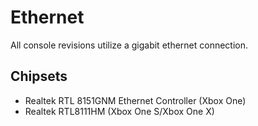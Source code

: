 # Ethernet
All console revisions utilize a gigabit ethernet connection.

## Chipsets
- Realtek RTL 8151GNM Ethernet Controller (Xbox One)
- Realtek RTL8111HM (Xbox One S/Xbox One X)
